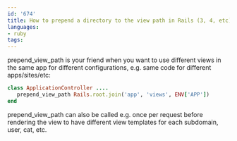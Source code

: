 ```yaml
---
id: '674'
title: How to prepend a directory to the view path in Rails (3, 4, etc)
languages:
- ruby
tags:
---
```

prepend\_view\_path is your friend when you want to use different views in the same app for different configurations, e.g. same code for different apps/sites/etc:


```ruby
class ApplicationController ....
   prepend_view_path Rails.root.join('app', 'views', ENV['APP'])
end
```
    

prepend\_view\_path can also be called e.g. once per request before rendering the view to have different view templates for each subdomain, user, cat, etc.

